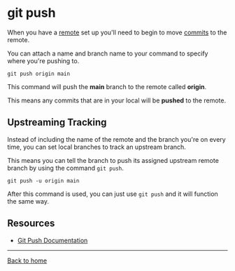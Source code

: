 # **git push**

When you have a [remote](./Remote.md) set up you'll need to begin to move [commits](./COMMIT.md) to the remote.

You can attach a name and branch name to your command to specify where you're pushing to.
```
git push origin main
```
This command will push the **main** branch to the remote called **origin**.

This means any commits that are in your local will be **pushed** to the remote.

## Upstreaming Tracking

Instead of including the name of the remote and the branch you're on every time, you can set local branches to track an upstream branch.

This means you can tell the branch to push its assigned upstream remote branch by using the command `git push`.
```
git push -u origin main
```
After this command is used, you can just use `git push` and it will function the same way.

## Resources

- [Git Push Documentation](https://git-scm.com/docs/git-push)
---
[Back to home](../README.md)

